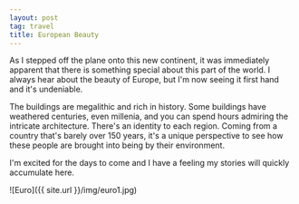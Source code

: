 ```yaml
---
layout: post
tag: travel
title: European Beauty
---
```


As I stepped off the plane onto this new continent, it was immediately apparent that there is something special about this part of the world.  I always hear about the beauty of Europe, but I'm now seeing it first hand and it's undeniable.

The buildings are megalithic and rich in history.  Some buildings have weathered centuries, even millenia, and you can spend hours admiring the intricate architecture.  There's an identity to each region.  Coming from a country that's barely over 150 years, it's a unique perspective to see how these people are brought into being by their environment.

I'm excited for the days to come and I have a feeling my stories will quickly accumulate here.

![Euro]({{ site.url }}/img/euro1.jpg)